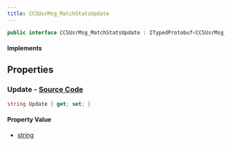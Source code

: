 ```yaml
---
title: CCSUsrMsg_MatchStatsUpdate
---
```


```csharp
public interface CCSUsrMsg_MatchStatsUpdate : ITypedProtobuf<CCSUsrMsg_MatchStatsUpdate>, INativeHandle, INetMessage<CCSUsrMsg_MatchStatsUpdate>, IDisposable
```

#### Implements

## Properties

### **Update** - [Source Code](https://github.com/swiftly-solution/swiftlys2/blob/main/managed/src/SwiftlyS2.Generated/Protobufs/Interfaces/CCSUsrMsg_MatchStatsUpdate.cs#L18)

```csharp
string Update { get; set; }
```

#### Property Value

- [string](https://learn.microsoft.com/dotnet/api/system.string)

